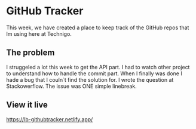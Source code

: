 # GitHub Tracker

This week, we have created a place to keep track of the GitHub repos that Im using here at Technigo.

## The problem

I struggeled a lot this week to get the API part. I had to watch other project to understand how to handle the commit part.
When I finally was done I hade a bug that I couln´t find the solution for. I wrote the question at Stackowerflow. 
The issue was ONE simple linebreak. 

## View it live

https://lb-githubtracker.netlify.app/
